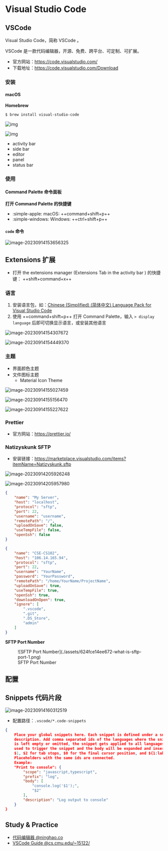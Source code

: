 # Visual Studio Code

## VSCode

Visual Studio Code，简称 VSCode 。

VSCode 是一款代码编辑器，开源、免费、跨平台、可定制、可扩展。

-   官方网站：<https://code.visualstudio.com/>
-   下载地址：<https://code.visualstudio.com/Download>

### 安装

#### macOS

**Homebrew**

``` bash
$ brew install visual-studio-code
```

![img](./assets/vscode-main-ui.png)

![img](./assets/vscode-bottom-ui.png)

-   activity bar
-   side bar
-   editor
-   panel
-   status bar

### 使用

#### Command Palette 命令面板

**打开 Command Palette 的快捷键**

-   :simple-apple: macOS:  ++command+shift+p++
-   :simple-windows: Windows:  ++ctrl+shift+p++

#### `code` 命令

![image-20230914153656325](./assets/image-20230914153656325.png)

## Extensions 扩展

-   打开 the extensions manager (Extensions Tab in the activity bar ) 的快捷键： ++shift+command+x++

### 语言

1.   安装语言包，如：[Chinese (Simplified) (简体中文) Language Pack for Visual Studio Code](https://marketplace.visualstudio.com/items?itemName=MS-CEINTL.vscode-language-pack-zh-hans)
2.   使用 ++command+shift+p++ 打开 Command Palette，输入 `> display language` 后即可切换显示语言，或安装其他语言

![image-20230914154307672](./assets/image-20230914154307672.png)

![image-20230914154449370](./assets/image-20230914154449370.png)

### 主题

-   界面颜色主题
-   文件图标主题
    -   Material Icon Theme

![image-20230914155027459](./assets/image-20230914155027459.png)

![image-20230914155156470](./assets/image-20230914155156470.png)

![image-20230914155227622](./assets/image-20230914155227622.png)

### Prettier

-   官方网站：<https://prettier.io/>

### Natizyskunk SFTP

*   安装链接：<https://marketplace.visualstudio.com/items?itemName=Natizyskunk.sftp>

![image-20230914205926248](./assets/image-20230914205926248.png)

![image-20230914205957980](./assets/image-20230914205957980.png)

``` json title="./.vscode/sftp.json"
{
    "name": "My Server",
    "host": "localhost",
    "protocol": "sftp",
    "port": 22,
    "username": "username",
    "remotePath": "/",
    "uploadOnSave": false,
    "useTempFile": false,
    "openSsh": false
}
```

``` json title="example"
{
    "name": "CSE-CS102",
    "host": "106.14.165.94",
    "protocol": "sftp",
    "port": 22,
    "username": "YourName",
    "password": "YourPassword",
    "remotePath": "/home/YourName/ProjectName",
    "uploadOnSave": true,
    "useTempFile": true,
    "openSsh": true,
  	"downloadOnOpen": true,
  	"ignore": [
        ".vscode",
        ".git",
        ".DS_Store",
        "admin"
    ]
}
```



**SFTP Port Number**

<figure markdown>
  ![SFTP Port Number](./assets/624fce14ee672-what-is-sftp-port-1.png)
  <figcaption>SFTP Port Number</figcaption>
</figure>

## 配置

## Snippets 代码片段

![image-20230914160312519](./assets/image-20230914160312519.png)

-   配置路径：`.vscode/*.code-snippets`

``` json
{
	Place your global snippets here. Each snippet is defined under a snippet name and has a scope, prefix, body and 
	description. Add comma separated ids of the languages where the snippet is applicable in the scope field. If scope 
	is left empty or omitted, the snippet gets applied to all languages. The prefix is what is 
	used to trigger the snippet and the body will be expanded and inserted. Possible variables are: 
	$1, $2 for tab stops, $0 for the final cursor position, and ${1:label}, ${2:another} for placeholders. 
	Placeholders with the same ids are connected.
	Example:
	"Print to console": {
		"scope": "javascript,typescript",
		"prefix": "log",
		"body": [
			"console.log('$1');",
			"$2"
		],
		"description": "Log output to console"
	}
}
```



## Study & Practice

-   [代码编辑器 @ninghao.co](https://ninghao.co/docs/tools/vscode/)
-   [VSCode Guide @cs.cmu.edu/~15122/](https://www.cs.cmu.edu/~15122/handouts/gts/vscode.pdf)

